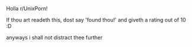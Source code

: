 Holla r/UnixPorn!

If thou art readeth this, dost say 'found thou!' and giveth a 
rating out of 10 :D

anyways i shall not distract thee further

